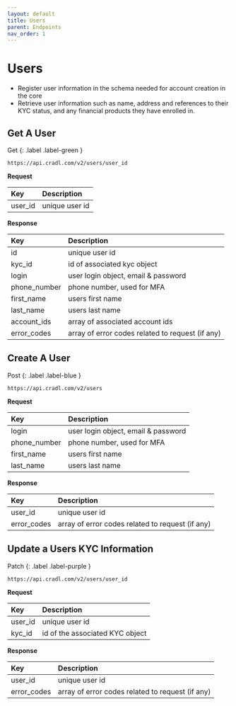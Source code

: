 ```yaml
---
layout: default
title: Users
parent: Endpoints
nav_order: 1
---
```


# Users

* Register user information in the schema needed for account creation in the core
* Retrieve user information such as name, address and references to their KYC status, and any financial products they have enrolled in.



## Get A User
<div class="code-example" markdown="1">
Get
{: .label .label-green }

`https://api.cradl.com/v2/users/user_id`

**Request**

| Key        | Description        | 
|:-------------|:------------------|
| user_id           | unique user id |


**Response**

| Key        | Description        |
|:-------------|:------------------|
| id           | unique user id |
| kyc_id | id of associated kyc object   |
| login | user login object, email & password   |
| phone_number           | phone number, used for MFA |
| first_name           | users first name |
| last_name           | users last name |
| account_ids           | array of associated account ids  |
| error_codes           | array of error codes related to request (if any)  |

</div>

## Create A User
<div class="code-example" markdown="1">
Post
{: .label .label-blue }

`https://api.cradl.com/v2/users`

**Request**

| Key        | Description        |
|:-------------|:------------------|
| login | user login object, email & password   |
| phone_number           | phone number, used for MFA |
| first_name           | users first name |
| last_name           | users last name |

**Response**

| Key        | Description        |
|:-------------|:------------------|
| user_id           | unique user id |
| error_codes           | array of error codes related to request (if any)  |

</div>

## Update a Users KYC Information
<div class="code-example" markdown="1">
Patch
{: .label .label-purple }

`https://api.cradl.com/v2/users/user_id`

**Request**

| Key        | Description        |
|:-------------|:------------------|
| user_id           | unique user id |
| kyc_id           | id of the associated KYC object|

**Response**

| Key        | Description        |
|:-------------|:------------------|
| user_id           | unique user id |
| error_codes           | array of error codes related to request (if any)  |
</div>
